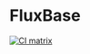 # FluxBase

[![CI matrix](https://github.com//ApptiveGrid/FluxBase/actions/workflows/build.yml/badge.svg)](https://github.com//ApptiveGrid/FluxBase/actions/workflows/build.yml)
